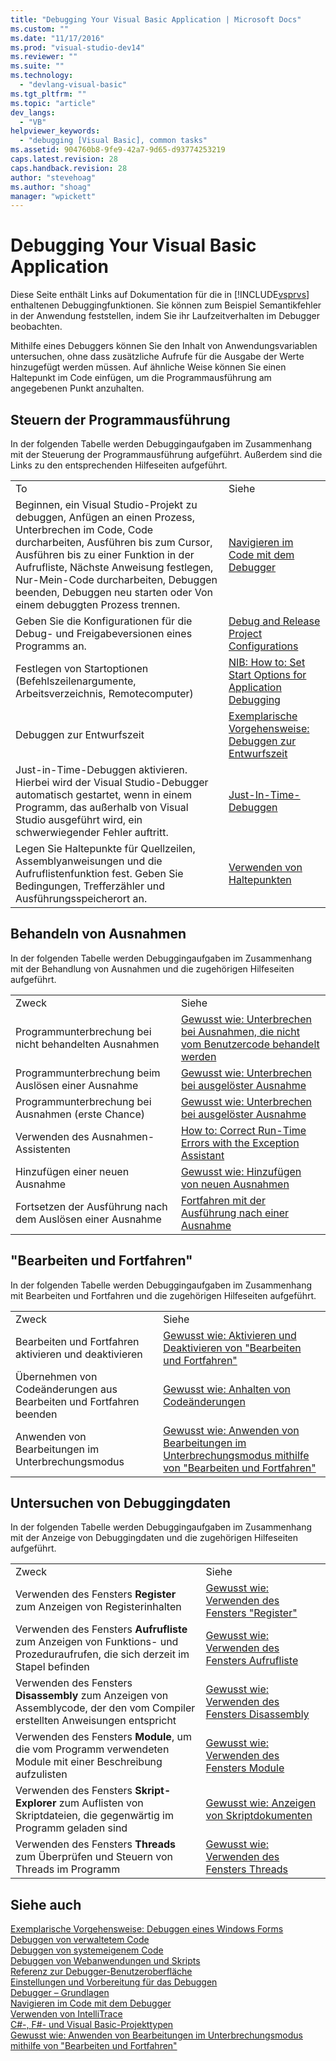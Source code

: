 ```yaml
---
title: "Debugging Your Visual Basic Application | Microsoft Docs"
ms.custom: ""
ms.date: "11/17/2016"
ms.prod: "visual-studio-dev14"
ms.reviewer: ""
ms.suite: ""
ms.technology: 
  - "devlang-visual-basic"
ms.tgt_pltfrm: ""
ms.topic: "article"
dev_langs: 
  - "VB"
helpviewer_keywords: 
  - "debugging [Visual Basic], common tasks"
ms.assetid: 904760b8-9fe9-42a7-9d65-d93774253219
caps.latest.revision: 28
caps.handback.revision: 28
author: "stevehoag"
ms.author: "shoag"
manager: "wpickett"
---
```

# Debugging Your Visual Basic Application
Diese Seite enthält Links auf Dokumentation für die in [!INCLUDE[vsprvs](../../csharp/includes/vsprvs_md.md)] enthaltenen Debuggingfunktionen.  Sie können zum Beispiel Semantikfehler in der Anwendung feststellen, indem Sie ihr Laufzeitverhalten im Debugger beobachten.  
  
 Mithilfe eines Debuggers können Sie den Inhalt von Anwendungsvariablen untersuchen, ohne dass zusätzliche Aufrufe für die Ausgabe der Werte hinzugefügt werden müssen.  Auf ähnliche Weise können Sie einen Haltepunkt im Code einfügen, um die Programmausführung am angegebenen Punkt anzuhalten.  
  
## Steuern der Programmausführung  
 In der folgenden Tabelle werden Debuggingaufgaben im Zusammenhang mit der Steuerung der Programmausführung aufgeführt. Außerdem sind die Links zu den entsprechenden Hilfeseiten aufgeführt.  
  
|||  
|-|-|  
|To|Siehe|  
|Beginnen, ein Visual Studio\-Projekt zu debuggen, Anfügen an einen Prozess, Unterbrechen im Code, Code durcharbeiten, Ausführen bis zum Cursor, Ausführen bis zu einer Funktion in der Aufrufliste, Nächste Anweisung festlegen, Nur\-Mein\-Code durcharbeiten, Debuggen beenden, Debuggen neu starten oder Von einem debuggten Prozess trennen.|[Navigieren im Code mit dem Debugger](/visual-studio/debugger/navigating-through-code-with-the-debugger)|  
|Geben Sie die Konfigurationen für die Debug\- und Freigabeversionen eines Programms an.|[Debug and Release Project Configurations](http://msdn.microsoft.com/de-de/0440b300-0614-4511-901a-105b771b236e)|  
|Festlegen von Startoptionen \(Befehlszeilenargumente, Arbeitsverzeichnis, Remotecomputer\)|[NIB: How to: Set Start Options for Application Debugging](http://msdn.microsoft.com/de-de/ce792058-7bac-4dd6-858b-466e872687b8)|  
|Debuggen zur Entwurfszeit|[Exemplarische Vorgehensweise: Debuggen zur Entwurfszeit](../Topic/Walkthrough:%20Debugging%20at%20Design%20Time.md)|  
|Just\-in\-Time\-Debuggen aktivieren. Hierbei wird der Visual Studio\-Debugger automatisch gestartet, wenn in einem Programm, das außerhalb von Visual Studio ausgeführt wird, ein schwerwiegender Fehler auftritt.|[Just\-In\-Time\-Debuggen](/visual-studio/debugger/just-in-time-debugging-in-visual-studio)|  
|Legen Sie Haltepunkte für Quellzeilen, Assemblyanweisungen und die Aufruflistenfunktion fest.  Geben Sie Bedingungen, Trefferzähler und Ausführungsspeicherort an.|[Verwenden von Haltepunkten](/visual-studio/debugger/using-breakpoints)|  
  
## Behandeln von Ausnahmen  
 In der folgenden Tabelle werden Debuggingaufgaben im Zusammenhang mit der Behandlung von Ausnahmen und die zugehörigen Hilfeseiten aufgeführt.  
  
|||  
|-|-|  
|Zweck|Siehe|  
|Programmunterbrechung bei nicht behandelten Ausnahmen|[Gewusst wie: Unterbrechen bei Ausnahmen, die nicht vom Benutzercode behandelt werden](../Topic/How%20to:%20Break%20on%20User-Unhandled%20Exceptions.md)|  
|Programmunterbrechung beim Auslösen einer Ausnahme|[Gewusst wie: Unterbrechen bei ausgelöster Ausnahme](../Topic/How%20to:%20Break%20When%20an%20Exception%20is%20Thrown.md)|  
|Programmunterbrechung bei Ausnahmen \(erste Chance\)|[Gewusst wie: Unterbrechen bei ausgelöster Ausnahme](../Topic/How%20to:%20Break%20When%20an%20Exception%20is%20Thrown.md)|  
|Verwenden des Ausnahmen\-Assistenten|[How to: Correct Run\-Time Errors with the Exception Assistant](../Topic/How%20to:%20Correct%20Run-Time%20Errors%20with%20the%20Exception%20Assistant.md)|  
|Hinzufügen einer neuen Ausnahme|[Gewusst wie: Hinzufügen von neuen Ausnahmen](../Topic/How%20to:%20Add%20New%20Exceptions.md)|  
|Fortsetzen der Ausführung nach dem Auslösen einer Ausnahme|[Fortfahren mit der Ausführung nach einer Ausnahme](/visual-studio/debugger/continuing-execution-after-an-exception)|  
  
## "Bearbeiten und Fortfahren"  
 In der folgenden Tabelle werden Debuggingaufgaben im Zusammenhang mit Bearbeiten und Fortfahren und die zugehörigen Hilfeseiten aufgeführt.  
  
|||  
|-|-|  
|Zweck|Siehe|  
|Bearbeiten und Fortfahren aktivieren und deaktivieren|[Gewusst wie: Aktivieren und Deaktivieren von "Bearbeiten und Fortfahren"](../Topic/How%20to:%20Enable%20and%20Disable%20Edit%20and%20Continue.md)|  
|Übernehmen von Codeänderungen aus Bearbeiten und Fortfahren beenden|[Gewusst wie: Anhalten von Codeänderungen](../Topic/How%20to:%20Stop%20Code%20Changes.md)|  
|Anwenden von Bearbeitungen im Unterbrechungsmodus|[Gewusst wie: Anwenden von Bearbeitungen im Unterbrechungsmodus mithilfe von "Bearbeiten und Fortfahren"](../Topic/How%20to:%20Apply%20Edits%20in%20Break%20Mode%20with%20Edit%20and%20Continue.md)|  
  
## Untersuchen von Debuggingdaten  
 In der folgenden Tabelle werden Debuggingaufgaben im Zusammenhang mit der Anzeige von Debuggingdaten und die zugehörigen Hilfeseiten aufgeführt.  
  
|||  
|-|-|  
|Zweck|Siehe|  
|Verwenden des Fensters **Register** zum Anzeigen von Registerinhalten|[Gewusst wie: Verwenden des Fensters "Register"](../Topic/How%20to:%20Use%20the%20Registers%20Window.md)|  
|Verwenden des Fensters **Aufrufliste** zum Anzeigen von Funktions\- und Prozeduraufrufen, die sich derzeit im Stapel befinden|[Gewusst wie: Verwenden des Fensters Aufrufliste](../Topic/How%20to:%20Use%20the%20Call%20Stack%20Window.md)|  
|Verwenden des Fensters **Disassembly** zum Anzeigen von Assemblycode, der den vom Compiler erstellten Anweisungen entspricht|[Gewusst wie: Verwenden des Fensters Disassembly](../Topic/How%20to:%20Use%20the%20Disassembly%20Window.md)|  
|Verwenden des Fensters **Module**, um die vom Programm verwendeten Module mit einer Beschreibung aufzulisten|[Gewusst wie: Verwenden des Fensters Module](../Topic/How%20to:%20Use%20the%20Modules%20Window.md)|  
|Verwenden des Fensters **Skript\-Explorer** zum Auflisten von Skriptdateien, die gegenwärtig im Programm geladen sind|[Gewusst wie: Anzeigen von Skriptdokumenten](../Topic/How%20to:%20View%20Script%20Documents.md)|  
|Verwenden des Fensters **Threads** zum Überprüfen und Steuern von Threads im Programm|[Gewusst wie: Verwenden des Fensters Threads](../Topic/How%20to:%20Use%20the%20Threads%20Window.md)|  
  
## Siehe auch  
 [Exemplarische Vorgehensweise: Debuggen eines Windows Forms](../Topic/Walkthrough:%20Debugging%20a%20Windows%20Form.md)   
 [Debuggen von verwaltetem Code](/visual-studio/debugger/debugging-managed-code)   
 [Debuggen von systemeigenem Code](/visual-studio/debugger/debugging-native-code)   
 [Debuggen von Webanwendungen und Skripts](/visual-studio/debugger/debugging-web-applications-and-script)   
 [Referenz zur Debugger\-Benutzeroberfläche](/visual-studio/debugger/debugging-user-interface-reference)   
 [Einstellungen und Vorbereitung für das Debuggen](/visual-studio/debugger/debugger-settings-and-preparation)   
 [Debugger – Grundlagen](/visual-studio/debugger/debugger-basics)   
 [Navigieren im Code mit dem Debugger](/visual-studio/debugger/navigating-through-code-with-the-debugger)   
 [Verwenden von IntelliTrace](/visual-studio/debugger/intellitrace)   
 [C\#\-, F\#\- und Visual Basic\-Projekttypen](../Topic/Debugging%20Preparation:%20C%23,%20F%23,%20and%20Visual%20Basic%20Project%20Types.md)   
 [Gewusst wie: Anwenden von Bearbeitungen im Unterbrechungsmodus mithilfe von "Bearbeiten und Fortfahren"](../Topic/How%20to:%20Apply%20Edits%20in%20Break%20Mode%20with%20Edit%20and%20Continue.md)